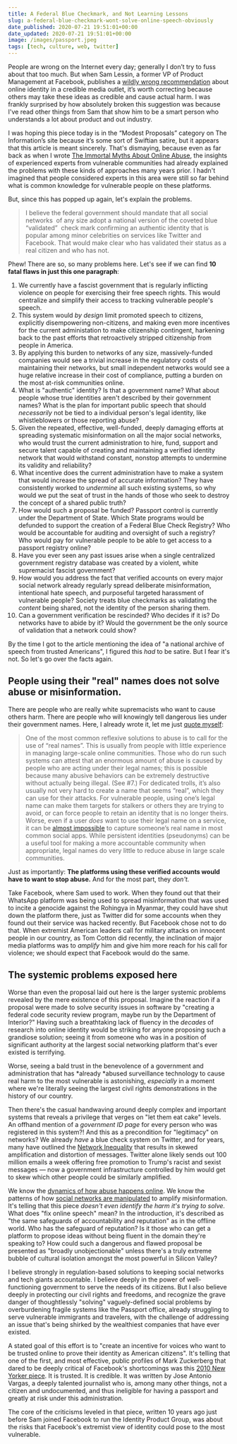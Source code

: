 ```yaml
---
title: A Federal Blue Checkmark, and Not Learning Lessons
slug: a-federal-blue-checkmark-wont-solve-online-speech-obviously
date_published: 2020-07-21 19:51:01+00:00
date_updated: 2020-07-21 19:51:01+00:00
image: /images/passport.jpeg
tags: [tech, culture, web, twitter]
---
```

People are wrong on the Internet every day; generally I don’t try to fuss about that too much. But when Sam Lessin, a former VP of Product Management at Facebook, publishes a [wildly wrong recommendation](https://www.theinformation.com/articles/the-simple-and-practical-steps-the-federal-government-should-take-to-fix-online-speech) about online identity in a credible media outlet, it’s worth correcting because others may take these ideas as credible and cause actual harm. I was frankly surprised by how absolutely broken this suggestion was because I've read other things from Sam that show him to be a smart person who understands a lot about product and out industry.

I was hoping this piece today is in the “Modest Proposals” category on The Information’s site because it’s some sort of Swiftian satire, but it appears that this article is meant sincerely. That's dismaying, because even as far back as when I wrote [The Immortal Myths About Online Abuse](https://medium.com/humane-tech/the-immortal-myths-about-online-abuse-a156e3370aee), the insights of experienced experts from vulnerable communities had already explained the problems with these kinds of approaches many years prior. I hadn't imagined that people considered experts in this area were still so far behind what is common knowledge for vulnerable people on these platforms.

But, since this has popped up again, let's explain the problems.

> I believe the federal government should mandate that all social networks  of any size adopt a national version of the coveted blue “validated”  check mark confirming an authentic identity that is popular among minor celebrities on services like Twitter and Facebook. That would make clear who has validated their status as a real citizen and who has not.

Phew! There are so, so many problems here. Let's see if we can find **10 fatal flaws in just this one paragraph**:

1. We currently have a fascist government that is regularly inflicting violence on people for exercising their free speech rights. This would centralize and simplify their access to tracking vulnerable people's speech.
2. This system would *by design* limit promoted speech to citizens, explicitly disempowering non-citizens, and making even more incentives for the current administation to make citizenship contingent, harkening back to the past efforts that retroactively stripped citizenship from people in America.
3. By applying this burden to networks of any size, massively-funded companies would see a trivial increase in the regulatory costs of maintaining their networks, but small independent networks would see a huge relative increase in their cost of compliance, putting a burden on the most at-risk communities online.
4. What is "authentic" identity? Is that a government name? What about people whose true identities aren't described by their government names? What is the plan for important public speech that should *necessarily* not be tied to a individual person's legal identity, like whistleblowers or those reporting abuse?
5. Given the repeated, effective, well-funded, deeply damaging efforts at spreading systematic misinformation on all the major social networks, who would trust the current administration to hire, fund, support and secure talent capable of creating and maintaining a verified identity network that would withstand constant, nonstop attempts to undermine its validity and reliability?
6. What incentive does the current administration have to make a system that would increase the spread of accurate information? They have consistently worked to *undermine* all such existing systems, so why would we put the seat of trust in the hands of those who seek to destroy the concept of a shared public truth?
7. How would such a proposal be funded? Passport control is currently under the Department of State. Which State programs would be defunded to support the creation of a Federal Blue Check Registry? Who would be accountable for auditing and oversight of such a registry? Who would pay for vulnerable people to be able to get access to a passport registry online?
8. Have you ever seen any past issues arise when a single centralized government registry database was created by a violent, white supremacist fascist government? 
9. How would you address the fact that verified accounts on every major social network already regularly spread deliberate misinformation, intentional hate speech, and purposeful targeted harassment of vulnerable people? Society treats blue checkmarks as validating the *content* being shared, not the identity of the person sharing them.
10. Can a government verification be rescinded? Who decides if it is? Do networks have to abide by it? Would the government be the only source of validation that a network could show? 

By the time I got to the article mentioning the idea of "a national archive of speech from trusted Americans", I figured this *had* to be satire. But I fear it's not. So let's go over the facts again.

## People using their "real" names does not solve abuse or misinformation.

There are people who are really white supremacists who want to cause others harm. There are people who will knowingly tell dangerous lies under their government names. Here, I already wrote it, let me just [quote myself](https://medium.com/humane-tech/the-immortal-myths-about-online-abuse-a156e3370aee):

> One of the most common reflexive solutions to abuse is to call for the use of “real names”. This is usually from people with little experience in managing large-scale online communities. Those who do run such systems can attest that an enormous amount of abuse is caused by people who are acting under their legal names; this is possible because many abusive behaviors can be extremely destructive without actually being illegal. (See #7.) For dedicated trolls, it’s also usually not very hard to create a name that seems “real”, which they can use for their attacks. For vulnerable people, using one’s legal name can make them targets for stalkers or others they are trying to avoid, or can force people to retain an identity that is no longer theirs. Worse, even if a user *does* want to use their legal name on a service, it can be [almost impossible](https://www.kalzumeus.com/2010/06/17/falsehoods-programmers-believe-about-names/) to capture someone’s real name in most common social apps. While persistent identities (pseudonyms) can be a useful tool for making a more accountable community when appropriate, legal names do very little to reduce abuse in large scale communities.

Just as importantly: **The platforms using these verified accounts would have to want to stop abuse.** And for the most part, they *don't.*

Take Facebook, where Sam used to work. When they found out that their WhatsApp platform was being used to spread misinformation that was used to incite a genocide against the Rohingya in Myanmar, they could have shut down the platform there, just as Twitter did for some accounts when they found out their service was hacked recently. But Facebook chose not to do that. When extremist American leaders call for military attacks on innocent people in our country, as Tom Cotton did recently, the inclination of major media platforms was to *amplify* him and give him more reach for his call for violence; we should expect that Facebook would do the same.

## The systemic problems exposed here

Worse than even the proposal laid out here is the larger systemic problems revealed by the mere existence of this proposal. Imagine the reaction if a proposal were made to solve security issues in software by "creating a federal code security review program, maybe run by the Department of Interior?" Having such a breathtaking lack of fluency in the *decades* of research into online identity would be striking for anyone proposing such a grandiose solution; seeing it from someone who was in a position of significant authority at the largest social networking platform that's ever existed is terrifying.

Worse, seeing a bald trust in the benevolence of a government and administration that has *already *abused surveillance technology to cause real harm to the most vulnerable is astonishing, *especially* in a moment where we're literally seeing the largest civil rights demonstrations in the history of our country.

Then there's the casual handwaving around deeply complex and important systems that reveals a privilege that verges on "let them eat cake" levels. An offhand mention of a *government ID page* for every person who was registered in this system?! And this as a precondition for "legitimacy" on networks? We already *have* a blue check system on Twitter, and for years, many have outlined the [Network Inequality](https://medium.com/humane-tech/network-inequality-3309fb1aac59) that results in skewed amplification and distortion of messages. Twitter alone likely sends out 100 million emails a week offering free promotion to Trump's racist and sexist messages — now a government infrastructure controlled by him would get to skew which other people could be similarly amplified.

We know the [dynamics of how abuse happens online](https://medium.com/humane-tech/the-online-abuse-playbook-575648c9f798). We know the patterns of how [social networks are manipulated](https://datasociety.net/research/media-manipulation/) to amplify misinformation. It's telling that this piece *doesn't even identify the harm it's trying to solve.* What does "fix online speech" mean? In the introduction, it's described as "the same safeguards of accountability and reputation" as in the offline world. Who has the safeguard of reputation? Is it those who can get a platform to propose ideas without being fluent in the domain they're speaking to? How could such a dangerous and flawed proposal be presented as "broadly unobjectionable" unless there's a truly extreme bubble of cultural isolation amongst the most powerful in Silicon Valley?

I believe strongly in regulation-based solutions to keeping social networks and tech giants accountable. I believe deeply in the power of well-functioning government to serve the needs of its citizens. But I also believe deeply in protecting our civil rights and freedoms, and recognize the grave danger of thoughtlessly "solving" vaguely-defined social problems by overburdening fragile systems like the Passport office, already struggling to serve vulnerable immigrants and travelers, with the challenge of addressing an issue that's being shirked by the wealthiest companies that have ever existed.

A stated goal of this effort is to "create an incentive for voices who want to be trusted online to prove their identity as American citizens". It's telling that one of the first, and most effective, public profiles of Mark Zuckerberg that dared to be deeply critical of Facebook's shortcomings was this [2010 New Yorker piece](https://www.newyorker.com/magazine/2010/09/20/the-face-of-facebook). It is trusted. It is credible. It was written by Jose Antonio Vargas, a deeply talented journalist who is, among many other things, not a citizen and undocumented, and thus ineligible for having a passport and greatly at risk under this administration.

The core of the criticisms leveled in that piece, written 10 years ago just before Sam joined Facebook to run the Identity Product Group, was about the risks that Facebook's extremist view of identity could pose to the most vulnerable.
